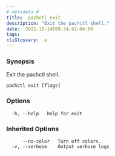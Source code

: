 ```yaml
---
# metadata # 
title:  pachctl exit
description: "Exit the pachctl shell."
date:  2022-10-14T09:34:42-04:00
tags:
cliGlossary:  e
---
```


### Synopsis

Exit the pachctl shell.

```
pachctl exit [flags]
```

### Options

```
  -h, --help   help for exit
```

### Inherited Options

```
      --no-color   Turn off colors.
  -v, --verbose    Output verbose logs
```

